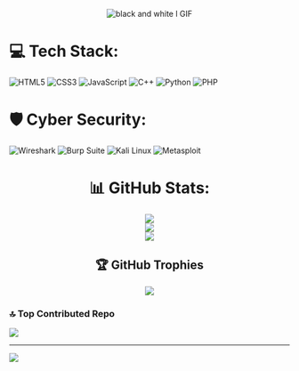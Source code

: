 

<div align="center">
  
![black and white l GIF](https://github.com/user-attachments/assets/5baaaa25-1ccf-45ce-b13a-0481145e71ff)


</div>


  
# 💻 Tech Stack:
![HTML5](https://img.shields.io/badge/html5-%23E34F26.svg?style=for-the-badge&logo=html5&logoColor=white) ![CSS3](https://img.shields.io/badge/css3-%231572B6.svg?style=for-the-badge&logo=css3&logoColor=white) ![JavaScript](https://img.shields.io/badge/javascript-%23323330.svg?style=for-the-badge&logo=javascript&logoColor=%23F7DF1E) ![C++](https://img.shields.io/badge/c++-%2300599C.svg?style=for-the-badge&logo=c%2B%2B&logoColor=white) ![Python](https://img.shields.io/badge/python-3670A0?style=for-the-badge&logo=python&logoColor=ffdd54) ![PHP](https://img.shields.io/badge/php-%23777BB4.svg?style=for-the-badge&logo=php&logoColor=white) 

# 🛡️ Cyber Security:
![Wireshark](https://img.shields.io/badge/Wireshark-00678F?style=for-the-badge&logo=wireshark&logoColor=white)
![Burp Suite](https://img.shields.io/badge/Burp_Suite-F47B20?style=for-the-badge&logo=burpsuite&logoColor=white)
![Kali Linux](https://img.shields.io/badge/Kali_Linux-268BEE?style=for-the-badge&logo=kalilinux&logoColor=white)
![Metasploit](https://img.shields.io/badge/Metasploit-5C2D91?style=for-the-badge&logo=metasploit&logoColor=white)

</div>



<div align="center" width: 100%; max-width: 400px; margin: 10px;>
  
# 📊 GitHub Stats:
![](https://github-readme-stats.vercel.app/api?username=Dimm-CodeVerse&theme=catppuccin_mocha&hide_border=false&include_all_commits=false&count_private=false)<br/>
![](https://nirzak-streak-stats.vercel.app/?user=Dimm-CodeVerse&theme=catppuccin_mocha&hide_border=false)<br/>
![](https://github-readme-stats.vercel.app/api/top-langs/?username=Dimm-CodeVerse&theme=catppuccin_mocha&hide_border=false&include_all_commits=false&count_private=false&layout=compact)


## 🏆 GitHub Trophies
![](https://github-profile-trophy.vercel.app/?username=Dimm-CodeVerse&theme=tokyonight&no-frame=false&no-bg=true&margin-w=4)

</div>


### 🔝 Top Contributed Repo
![](https://github-contributor-stats.vercel.app/api?username=Dimm-CodeVerse&limit=5&theme=catppuccin_mocha&combine_all_yearly_contributions=true)

---
[![](https://visitcount.itsvg.in/api?id=Dimm-CodeVerse&icon=4&color=0)](https://visitcount.itsvg.in)

<!-- Proudly created with GPRM ( https://gprm.itsvg.in ) -->
